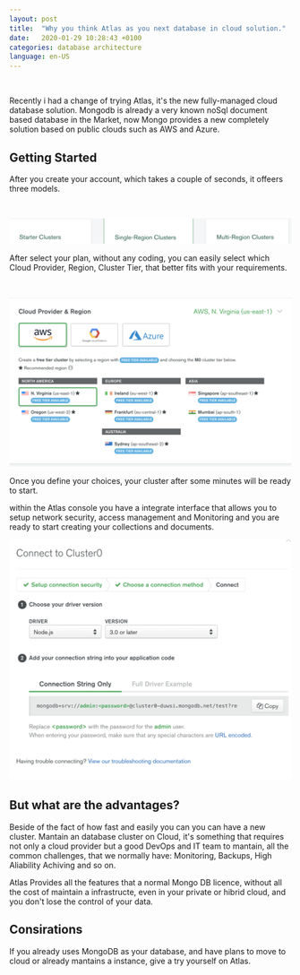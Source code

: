 ```yaml
---
layout: post
title:  "Why you think Atlas as you next database in cloud solution."
date:   2020-01-29 10:28:43 +0100
categories: database architecture
language: en-US
---
```



<br>
 
 Recently i had a change of trying Atlas, it's the new fully-managed cloud database solution. Mongodb is already a very known noSql document based database in the Market, now Mongo provides a new completely solution based on public clouds such as AWS and Azure.
  

Getting Started
---------------

After you create your account, which takes a couple of seconds, it offeers three models.

<br>

![Atlas Versions](/images/mongo-versions.png)


After select your plan, without any coding, you can easily select which Cloud Provider, Region, Cluster Tier, that better fits with your requirements.

<br>

![Atlas Selection](/images/atlas-selection.png)

 Once you define your choices, your cluster after some minutes will be ready to start.

<p>
within the Atlas console you have a integrate interface that allows you to setup network security, access management and Monitoring and you are ready to start creating your collections and documents.
</p>


![Atlas Selection](/images/mongo-access.png)


But what are the advantages?
---------------

Beside of the fact of how fast and easily you can you can have a new cluster. Mantain an database cluster on Cloud, it's something that requires not only a cloud provider but a good DevOps and IT team to mantain, all the common challenges, that we normally have: Monitoring, Backups, High Aliability Achiving and so on.

Atlas Provides all the features that a normal Mongo DB licence, without all the cost of maintain a infrastructe, even in your private or hibrid cloud, and you don't lose the control of your data.



Consirations
---------------

If you already uses MongoDB as your database, and have plans to move to cloud or already mantains a instance, give a try yourself on Atlas.